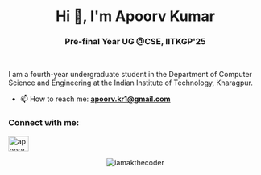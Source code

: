 <h1 align="center">Hi 👋, I'm Apoorv Kumar</h1>
<h3 align="center">Pre-final Year UG @CSE, IITKGP'25</h3>
<br>

<p>
    I am a fourth-year undergraduate student in the Department of Computer Science and Engineering at the Indian Institute of Technology, Kharagpur.
</p>


- 📫 How to reach me: **apoorv.kr1@gmail.com**

<h3 align="left">Connect with me:</h3>
<p align="left">
    <a href="https://linkedin.com/in/apoorv-kumar-801849238" target="_blank">
        <img align="center" src="https://raw.githubusercontent.com/rahuldkjain/github-profile-readme-generator/master/src/images/icons/Social/linked-in-alt.svg" alt="apoorv-kumar-801849238" height="30" width="40" />
    </a>
</p>

<p align="center">
    <img src="https://github-readme-stats.vercel.app/api/top-langs?username=iamakthecoder&show_icons=true&locale=en&layout=compact" alt="iamakthecoder" />
</p>

